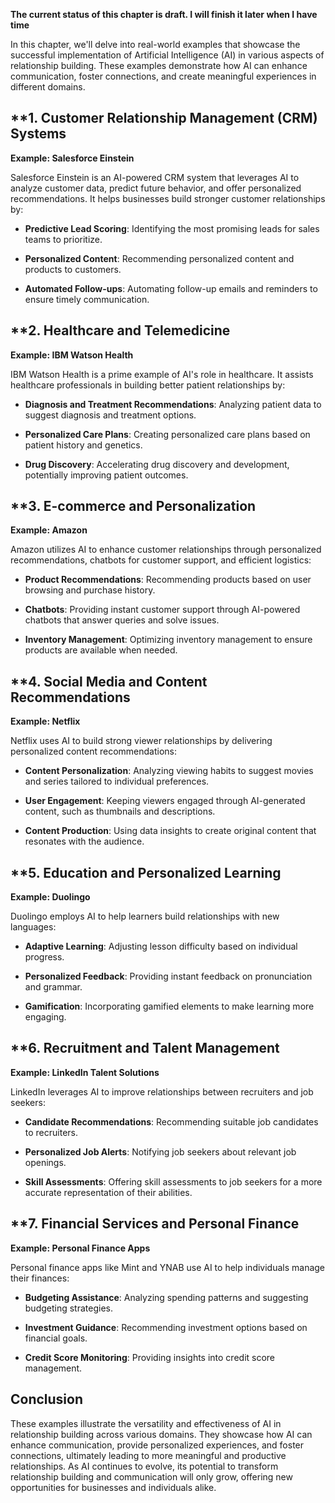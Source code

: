 **The current status of this chapter is draft. I will finish it later when I have time**

In this chapter, we'll delve into real-world examples that showcase the successful implementation of Artificial Intelligence (AI) in various aspects of relationship building. These examples demonstrate how AI can enhance communication, foster connections, and create meaningful experiences in different domains.

\*\*1. **Customer Relationship Management (CRM) Systems**
---------------------------------------------------------

**Example: Salesforce Einstein**

Salesforce Einstein is an AI-powered CRM system that leverages AI to analyze customer data, predict future behavior, and offer personalized recommendations. It helps businesses build stronger customer relationships by:

* **Predictive Lead Scoring**: Identifying the most promising leads for sales teams to prioritize.

* **Personalized Content**: Recommending personalized content and products to customers.

* **Automated Follow-ups**: Automating follow-up emails and reminders to ensure timely communication.

\*\*2. **Healthcare and Telemedicine**
--------------------------------------

**Example: IBM Watson Health**

IBM Watson Health is a prime example of AI's role in healthcare. It assists healthcare professionals in building better patient relationships by:

* **Diagnosis and Treatment Recommendations**: Analyzing patient data to suggest diagnosis and treatment options.

* **Personalized Care Plans**: Creating personalized care plans based on patient history and genetics.

* **Drug Discovery**: Accelerating drug discovery and development, potentially improving patient outcomes.

\*\*3. **E-commerce and Personalization**
-----------------------------------------

**Example: Amazon**

Amazon utilizes AI to enhance customer relationships through personalized recommendations, chatbots for customer support, and efficient logistics:

* **Product Recommendations**: Recommending products based on user browsing and purchase history.

* **Chatbots**: Providing instant customer support through AI-powered chatbots that answer queries and solve issues.

* **Inventory Management**: Optimizing inventory management to ensure products are available when needed.

\*\*4. **Social Media and Content Recommendations**
---------------------------------------------------

**Example: Netflix**

Netflix uses AI to build strong viewer relationships by delivering personalized content recommendations:

* **Content Personalization**: Analyzing viewing habits to suggest movies and series tailored to individual preferences.

* **User Engagement**: Keeping viewers engaged through AI-generated content, such as thumbnails and descriptions.

* **Content Production**: Using data insights to create original content that resonates with the audience.

\*\*5. **Education and Personalized Learning**
----------------------------------------------

**Example: Duolingo**

Duolingo employs AI to help learners build relationships with new languages:

* **Adaptive Learning**: Adjusting lesson difficulty based on individual progress.

* **Personalized Feedback**: Providing instant feedback on pronunciation and grammar.

* **Gamification**: Incorporating gamified elements to make learning more engaging.

\*\*6. **Recruitment and Talent Management**
--------------------------------------------

**Example: LinkedIn Talent Solutions**

LinkedIn leverages AI to improve relationships between recruiters and job seekers:

* **Candidate Recommendations**: Recommending suitable job candidates to recruiters.

* **Personalized Job Alerts**: Notifying job seekers about relevant job openings.

* **Skill Assessments**: Offering skill assessments to job seekers for a more accurate representation of their abilities.

\*\*7. **Financial Services and Personal Finance**
--------------------------------------------------

**Example: Personal Finance Apps**

Personal finance apps like Mint and YNAB use AI to help individuals manage their finances:

* **Budgeting Assistance**: Analyzing spending patterns and suggesting budgeting strategies.

* **Investment Guidance**: Recommending investment options based on financial goals.

* **Credit Score Monitoring**: Providing insights into credit score management.

**Conclusion**
--------------

These examples illustrate the versatility and effectiveness of AI in relationship building across various domains. They showcase how AI can enhance communication, provide personalized experiences, and foster connections, ultimately leading to more meaningful and productive relationships. As AI continues to evolve, its potential to transform relationship building and communication will only grow, offering new opportunities for businesses and individuals alike.
